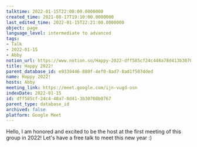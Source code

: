 ```yaml
---
talktime: 2022-01-15T22:00:00.0000000
created_time: 2021-08-17T19:10:00.0000000
last_edited_time: 2022-01-15T22:21:00.0000000
object: page
language_level: intermediate to advanced
tags:
- Talk
- 2022-01-15
- Abby
notion_url: https://www.notion.so/Happy-2022-dff585cf24c448a78d413b30708b0767
title: Happy 2022!
parent_database_id: e9339446-880f-4ef0-8ad7-8ad1f507dded
name: Happy 2022!
hosts: Abby
meeting_link: https://meet.google.com/ijn-vugd-osn
indexDate: 2022-01-15
id: dff585cf-24c4-48a7-8d41-3b30708b0767
parent_type: database_id
archived: false
platform: Google Meet
---
```


Hello, I am honored and excited to be the host at the first meeting of this group in 2022! Let's have a free talk to meet this new year :)





